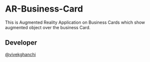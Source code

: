 # AR-Business-Card

This is Augmented Reality Application on Business Cards which show augmented object over the business Card.


## Developer

 [@vivekghanchi](https://github.com/vivekghanchi)
